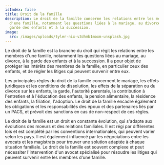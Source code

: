 ```yaml
---
isIndex: false
title: Droit de la famille
description: Le droit de la famille concerne les relations entre les membres
  d'une famille, notamment les questions liées à la mariage, au divorce, à la
  garde des enfants et à la succession.
image:
  src: /images/uploads/tyler-nix-v3dhmb1moxm-unsplash.jpg
---
```

Le droit de la famille est la branche du droit qui régit les relations entre les membres d'une famille, notamment les questions liées au mariage, au divorce, à la garde des enfants et à la succession. Il a pour objet de protéger les intérêts des membres de la famille, en particulier ceux des enfants, et de régler les litiges qui peuvent survenir entre eux.



Les principales règles du droit de la famille concernent le mariage, les effets juridiques et les conditions de dissolution, les effets de la séparation ou du divorce sur les enfants, la garde, l'autorité parentale, la contribution à l'entretien et à l'éducation des enfants, la pension alimentaire, la résidence des enfants, la filiation, l'adoption. Le droit de la famille encadre également les obligations et les responsabilités des époux et des partenaires liés par un PACS, et prévoit des sanctions en cas de non-respect de ces règles.



Le droit de la famille est un droit en constante évolution, qui s'adapte aux évolutions des moeurs et des relations familiales. Il est régi par différentes lois et est complété par les conventions internationales, qui peuvent varier selon les pays. Il est également influencé par les négociations entre les avocats et les magistrats pour trouver une solution adaptée à chaque situation familiale. Le droit de la famille est souvent complexe et peut nécessiter l'intervention d'un avocat spécialisé pour résoudre les litiges qui peuvent survenir entre les membres d'une famille.